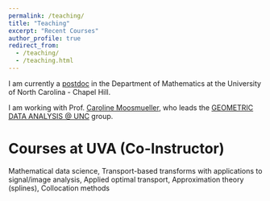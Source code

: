 ```yaml
---
permalink: /teaching/
title: "Teaching"
excerpt: "Recent Courses"
author_profile: true
redirect_from: 
  - /teaching/
  - /teaching.html
---
```

I am currently a [postdoc](https://math.unc.edu/people/postdocs/) in the Department of Mathematics at the University of North Carolina - Chapel Hill.

I am working with Prof. [Caroline Moosmueller](https://math.unc.edu/faculty-member/moosmueller-caroline/), who leads the [GEOMETRIC DATA ANALYSIS @ UNC](https://tarheels.live/cmoosm/) group. 

Courses at UVA (Co-Instructor)
======
Mathematical data science, Transport-based transforms with applications to signal/image analysis, Applied optimal transport, Approximation theory (splines), Collocation methods





